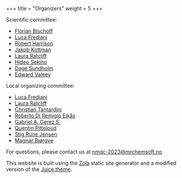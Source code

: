 +++
title = "Organizers"
weight = 5
+++

Scientific committee:

* [Florian Bischoff](mailto:florian.bischoff@chemie.hu-berlin.de)
* [Luca Frediani](mailto:luca.frediani@uit.no)
* [Robert Harrison](mailto:Robert.Harrison@stonybrook.edu)
* [Jakob Kottman](mailto:)
* [Laura Ratcliff](mailto:laura.ratcliff08@imperial.ac.uk)
* [Hideo Sekino](mailto:hideo.sekino@stonybrook.edu)
* [Dage Sundholm](mailto:sundholm@chem.helsinki.fi)
* [Edward Valeev](mailto:evaleev@vt.edu)

Local organizing committee:

* [Luca Frediani](mailto:luca.frediani@uit.no)
* [Laura Ratcliff](mailto:laura.ratcliff08@imperial.ac.uk)
* [Christian Tantardini](mailto:)
* [Roberto Di Remigio Eikås](mailto:roberto@algorithmiq.fi)
* [Gabriel A. Gerez S.](mailto:)
* [Quentin Pitteloud](mailto:)
* [Stig Rune Jensen](mailto:)
* [Magnar Bjørgve](mailto:)

<!---
--------

**TODO** Acknowledge funding

--------
--->

For questions, please contact us at [nmqc-2023@mrchemsoft.no](mailto:nmqc-2023@mrchemsoft.no)


This website is built using the <a href="https://www.getzola.org" target="_blank">Zola</a> static site
generator and a modified version of the <a href="https://juice.huhu.io" target="_blank">Juice theme</a>.
